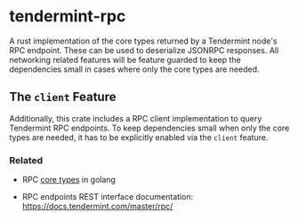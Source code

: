 # tendermint-rpc

A rust implementation of the core types returned by a Tendermint node's RPC 
endpoint. 
These can be used to deserialize JSONRPC responses.
All networking related features will be feature guarded to keep the dependencies small 
in cases where only the core types are needed.  

## The `client` Feature

Additionally, this crate includes a RPC client implementation to query Tendermint RPC endpoints.
To keep dependencies small when only the core types are needed, it has to be explicitly enabled via the `client` feature. 

### Related

- RPC [core types](https://github.com/tendermint/tendermint/blob/8b4a30fada85fccd8f0cb15009344f1cbd8de616/rpc/core/types/responses.go#L1) in golang
  
- RPC endpoints REST interface documentation:
https://docs.tendermint.com/master/rpc/ 